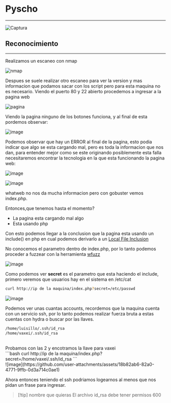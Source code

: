 <h1><b>Pyscho</b></h1>
<hr>

![Captura](https://github.com/user-attachments/assets/4290d8de-0c8d-42b3-9b46-cae794e60379)

<h2>Reconocimiento</h2>
<hr>
Realizamos un escaneo con nmap<br>

![nmap](https://github.com/user-attachments/assets/3d6ed8c0-60c4-47d1-876d-efe438932484)

Despues se suele realizar otro escaneo para ver la version y mas informacion que podamos sacar con los script pero para esta maquina no es necesario. Viendo el puerto 80 y 22 abierto procedemos a ingresar a la pagina web <br>

![pagina](https://github.com/user-attachments/assets/71ee3486-a379-4012-a71f-914940acd462)

Viendo la pagina ninguno de los botones funciona, y al final de esta pordemos observar:<br>

![image](https://github.com/user-attachments/assets/1d22b092-2a49-4f5a-b251-980d29c98a27)

Podemos observar que hay un ERROR al final de la pagina, esto podia indicar que algo se esta cargando mal, pero es toda la informacion que nos dan, para entender mejor como se este originando posiblemente esta falla necesitaremos encontrar la tecnologia en la que esta funcionando la pagina web:<br>

![image](https://github.com/user-attachments/assets/c5a59054-3ca3-4709-9e5c-9977be824c16)

![image](https://github.com/user-attachments/assets/bc2f061c-4341-4f48-a271-fff0b18eecd7)

whatweb no nos da mucha informacion pero con gobuster vemos index.php.

Entonces,que tenemos hasta el momento?
<ul>
  <li>La pagina esta cargando mal algo</li>
  <li>Esta usando php</li>
</ul>

Con esto podemos llegar a la conclusion que la pagina esta usando un include() en php en cual podemos derivarlo a un <a href="https://hacktricks.boitatech.com.br/pentesting-web/file-inclusion#file-inclusion" >Local File Inclusion </a>

No conocemos el parametro dentro de index.php, por lo tanto podemos proceder a fuzzear con la herramienta <a href="https://github.com/xmendez/wfuzz">wfuzz</a><br>

![image](https://github.com/user-attachments/assets/3cf9e007-1f79-43d1-b579-1cbcbe41ed8c)

Como podemos ver <b>secret</b> es el parametro que esta haciendo el include, primero veremos que usuarios hay en el sistema en /etc/cat

```bash
curl http://ip de la maquina/index.php?secret=/etc/passwd
```
![image](https://github.com/user-attachments/assets/f3820ae8-8ccb-46ee-aba3-6617ffb65217)

Podemos ver unas cuantas accounts, recordemos que la maquina cuenta con un servicio ssh, por lo tanto podemos realizar fuerza bruta a estas cuentas con hydra o buscar por las llaves. <br>

```bash
/home/luisillo/.ssh/id_rsa
/home/vaxei/.ssh/id_rsa
```
<br>
Probamos con las 2 y encotramos la llave para vaxei<br>
```bash
curl http://ip de la maquina/index.php?secret=/home/vaxei/.ssh/id_rsa
```
<br>
![image](https://github.com/user-attachments/assets/18b82ab6-82a0-4771-9ffb-0d3a714c0ae1)
<br>

Ahora entonces teniendo el ssh podriamos logearnos al menos que nos pidan un frase para ingresar.

>[!tip] nombre que quieras
>El archivo id_rsa debe tener permisos 600





